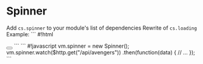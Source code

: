 # Spinner
Add `cs.spinner` to your module's list of dependencies Rewrite of `cs.loading` Example: ```
#!html
<spinner spin:on="vm.spinner">
  <div class="loading-animation"></div> </spinner> <button ng-disabled="vm.spinner.isSpinning()"></button> ``` ```
#!javascript
vm.spinner = new Spinner(); vm.spinner.watch($http.get("/api/avengers"))
  .then(function(data) {
    // ...
  });
```
